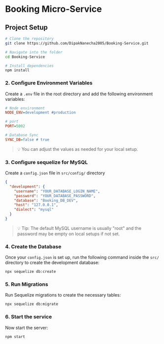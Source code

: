 # Booking Micro-Service

## Project Setup

```bash
# Clone the repository
git clone https://github.com/DipakNanecha2005/Booking-Service.git

# Navigate into the folder
cd Booking-Service

# Install dependencies
npm install
```

### 2. Configure Environment Variables

Create a `.env` file in the root directory and add the following environment variables:

```ini
# Node environment
NODE_ENV=development #production

# port
PORT=5002

# Database Sync
SYNC_DB=false # true
```

> 💡 You can adjust the values as needed for your local setup.

### 3. Configure sequelize for MySQL

Create a `config.json` file in `src/config/` directory

```json
{
  "development": {
    "username": "YOUR_DATABASE_LOGIN_NAME",
    "password": "YOUR_DATABASE_PASSWORD",
    "database": "Booking_DB_DEV",
    "host": "127.0.0.1",
    "dialect": "mysql"
  }
}
```

> 💡 Tip: The default MySQL username is usually "root" and the password may be empty on local setups if not set.

### 4. Create the Database

Once your `config.json` is set up, run the following command inside the `src/` directory to create the development database:

```bash
npx sequelize db:create
```

### 5. Run Migrations

Run Sequelize migrations to create the necessary tables:

```bash
npx sequelize db:migrate
```

### 6. Start the service

Now start the server:

```bash
npm start
```
